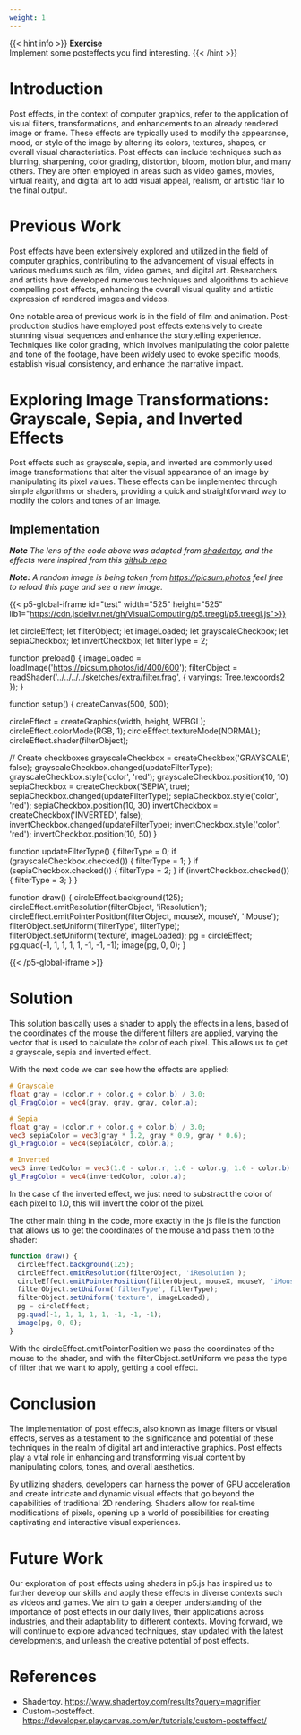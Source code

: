 ```yaml
---
weight: 1
---
```


{{< hint info >}}
**Exercise**  
Implement some posteffects you find interesting.
{{< /hint >}}
# Introduction

Post effects, in the context of computer graphics, refer to the application of visual filters, transformations, and enhancements to an already rendered image or frame. These effects are typically used to modify the appearance, mood, or style of the image by altering its colors, textures, shapes, or overall visual characteristics. Post effects can include techniques such as blurring, sharpening, color grading, distortion, bloom, motion blur, and many others. They are often employed in areas such as video games, movies, virtual reality, and digital art to add visual appeal, realism, or artistic flair to the final output.

# Previous Work

Post effects have been extensively explored and utilized in the field of computer graphics, contributing to the advancement of visual effects in various mediums such as film, video games, and digital art. Researchers and artists have developed numerous techniques and algorithms to achieve compelling post effects, enhancing the overall visual quality and artistic expression of rendered images and videos.

One notable area of previous work is in the field of film and animation. Post-production studios have employed post effects extensively to create stunning visual sequences and enhance the storytelling experience. Techniques like color grading, which involves manipulating the color palette and tone of the footage, have been widely used to evoke specific moods, establish visual consistency, and enhance the narrative impact.


# Exploring Image Transformations: Grayscale, Sepia, and Inverted Effects

Post effects such as grayscale, sepia, and inverted are commonly used image transformations that alter the visual appearance of an image by manipulating its pixel values. These effects can be implemented through simple algorithms or shaders, providing a quick and straightforward way to modify the colors and tones of an image.

## Implementation


***Note** The lens of the code above was adapted from [shadertoy](https://www.shadertoy.com/results?query=magnifier), and the effects were inspired from this [github repo](https://mdn.github.io/dom-examples/canvas/pixel-manipulation/color-manipulation.html)*

***Note:** A random image is being taken from *https://picsum.photos* feel free to reload this page and see a new image.*

{{< p5-global-iframe id="test" width="525" height="525" lib1="https://cdn.jsdelivr.net/gh/VisualComputing/p5.treegl/p5.treegl.js">}}

let circleEffect;
let filterObject;
let imageLoaded;
let grayscaleCheckbox;
let sepiaCheckbox;
let invertCheckbox;
let filterType = 2;

function preload() {
  imageLoaded = loadImage('https://picsum.photos/id/400/600');
  filterObject = readShader('../../../../sketches/extra/filter.frag', { varyings: Tree.texcoords2 });
}

function setup() {
  createCanvas(500, 500);

  circleEffect = createGraphics(width, height, WEBGL);
  circleEffect.colorMode(RGB, 1);
  circleEffect.textureMode(NORMAL);
  circleEffect.shader(filterObject);

  // Create checkboxes
  grayscaleCheckbox = createCheckbox('GRAYSCALE', false);
  grayscaleCheckbox.changed(updateFilterType);
  grayscaleCheckbox.style('color', 'red');
  grayscaleCheckbox.position(10, 10)
  sepiaCheckbox = createCheckbox('SEPIA', true);
  sepiaCheckbox.changed(updateFilterType);
  sepiaCheckbox.style('color', 'red');
  sepiaCheckbox.position(10, 30)
  invertCheckbox = createCheckbox('INVERTED', false);
  invertCheckbox.changed(updateFilterType);
  invertCheckbox.style('color', 'red');
  invertCheckbox.position(10, 50)
}

function updateFilterType() {
  filterType = 0;
  if (grayscaleCheckbox.checked()) {
    filterType = 1;
  }
  if (sepiaCheckbox.checked()) {
    filterType = 2;
  }
  if (invertCheckbox.checked()) {
    filterType = 3;
  }
}

function draw() {
  circleEffect.background(125);
  circleEffect.emitResolution(filterObject, 'iResolution');
  circleEffect.emitPointerPosition(filterObject, mouseX, mouseY, 'iMouse');
  filterObject.setUniform('filterType', filterType);
  filterObject.setUniform('texture', imageLoaded);
  pg = circleEffect;
  pg.quad(-1, 1, 1, 1, 1, -1, -1, -1);
  image(pg, 0, 0);
}

{{< /p5-global-iframe >}}

# Solution

This solution basically uses a shader to apply the effects in a lens, based of the coordinates of the mouse the different filters are applied, varying the vector that is used to calculate the color of each pixel. This allows us to get a grayscale, sepia and inverted effect.


With the next code we can see how the effects are applied:

```glsl
# Grayscale
float gray = (color.r + color.g + color.b) / 3.0;
gl_FragColor = vec4(gray, gray, gray, color.a);

# Sepia
float gray = (color.r + color.g + color.b) / 3.0;
vec3 sepiaColor = vec3(gray * 1.2, gray * 0.9, gray * 0.6);
gl_FragColor = vec4(sepiaColor, color.a);

# Inverted
vec3 invertedColor = vec3(1.0 - color.r, 1.0 - color.g, 1.0 - color.b);
gl_FragColor = vec4(invertedColor, color.a);
```

In the case of the inverted effect, we just need to substract the color of each pixel to 1.0, this will invert the color of the pixel.

The other main thing in the code, more exactly in the js file is the function that allows us to get the coordinates of the mouse and pass them to the shader:

```js
function draw() {
  circleEffect.background(125);
  circleEffect.emitResolution(filterObject, 'iResolution');
  circleEffect.emitPointerPosition(filterObject, mouseX, mouseY, 'iMouse');
  filterObject.setUniform('filterType', filterType);
  filterObject.setUniform('texture', imageLoaded);
  pg = circleEffect;
  pg.quad(-1, 1, 1, 1, 1, -1, -1, -1);
  image(pg, 0, 0);
}
```

With the circleEffect.emitPointerPosition we pass the coordinates of the mouse to the shader, and with the filterObject.setUniform we pass the type of filter that we want to apply, getting a cool effect.

# Conclusion

The implementation of post effects, also known as image filters or visual effects, serves as a testament to the significance and potential of these techniques in the realm of digital art and interactive graphics. Post effects play a vital role in enhancing and transforming visual content by manipulating colors, tones, and overall aesthetics.

By utilizing shaders, developers can harness the power of GPU acceleration and create intricate and dynamic visual effects that go beyond the capabilities of traditional 2D rendering. Shaders allow for real-time modifications of pixels, opening up a world of possibilities for creating captivating and interactive visual experiences.


# Future Work

Our exploration of post effects using shaders in p5.js has inspired us to further develop our skills and apply these effects in diverse contexts such as videos and games. We aim to gain a deeper understanding of the importance of post effects in our daily lives, their applications across industries, and their adaptability to different contexts. Moving forward, we will continue to explore advanced techniques, stay updated with the latest developments, and unleash the creative potential of post effects.

# References

- Shadertoy. https://www.shadertoy.com/results?query=magnifier
- Custom-posteffect. https://developer.playcanvas.com/en/tutorials/custom-posteffect/